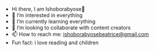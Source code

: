 
- Hi there, I am Ishoborabyose👋 
- 👀 I’m interested in everything
- 🌱 I’m currently learning everything
- 💞️ I’m looking to collaborate with content creators
- 📫 How to reach me: ishoborabyosebeatrice@gmail.com
- Fun fact: i love reading and children

<!---
ishoborabyose/ishoborabyose is a ✨ special ✨ repository because its `README.md` (this file) appears on your GitHub profile.
You can click the Preview link to take a look at your changes.
--->
